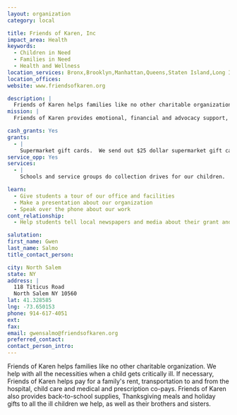 ```yaml
---
layout: organization
category: local

title: Friends of Karen, Inc
impact_area: Health
keywords: 
  - Children in Need
  - Families in Need
  - Health and Wellness
location_services: Bronx,Brooklyn,Manhattan,Queens,Staten Island,Long Island,Tri-state Area (NJ, CT, PA)
location_offices: 
website: www.friendsofkaren.org

description: |
  Friends of Karen helps families like no other charitable organization.  We help with all the necessities when a child gets critically ill.  If necessary, Friends of Karen helps pay for a family's rent, transportation to and from the hospital, child care and medical and prescription co-pays. Friends of Karen also provides back-to-school supplies, Thanksgiving meals and holiday gifts to all the ill children we help, as well as their brothers and sisters.
mission: |
  Friends of Karen provides emotional, financial and advocacy support, at no cost, to children with cancer or another life-threatening illness and their families.

cash_grants: Yes
grants: 
  - |
    Supermarket gift cards.  We send out $25 dollar supermarket gift cards to our families.  One gift card costs $25, so a $500 grant would allow us to send 20 gift cards. Thanksgiving baskets.  Each basket costs approximately $100 (including a $20 supermarket gift card.  So a $500 grant would allow us to send 5 Thanksgiving baskets. Back-to-School.  Each backpack costs approximately $50.  So a $500 grant would allow us to send 10 backpacks filled with school supplies.
service_opp: Yes
services: 
  - |
    Schools and service groups do collection drives for our children.  We always need children's books, children's toys and store gift cards to give away for birthdays.

learn: 
  - Give students a tour of our office and facilities
  - Make a presentation about our organization
  - Speak over the phone about our work
cont_relationship: 
  - Help students tell local newspapers and media about their grant and/or project with us

salutation: 
first_name: Gwen
last_name: Salmo
title_contact_person: 

city: North Salem
state: NY
address: |
  118 Titicus Road  
  North Salem NY 10560
lat: 41.328585
lng: -73.650153
phone: 914-617-4051
ext: 
fax: 
email: gwensalmo@friendsofkaren.org
preferred_contact: 
contact_person_intro: 
---
```

Friends of Karen helps families like no other charitable organization.  We help with all the necessities when a child gets critically ill.  If necessary, Friends of Karen helps pay for a family's rent, transportation to and from the hospital, child care and medical and prescription co-pays. Friends of Karen also provides back-to-school supplies, Thanksgiving meals and holiday gifts to all the ill children we help, as well as their brothers and sisters.